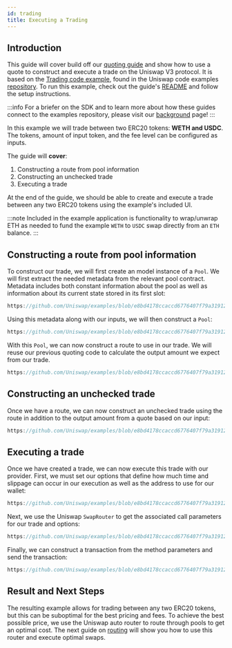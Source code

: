 ```yaml
---
id: trading
title: Executing a Trading
---   
```


## Introduction

This guide will cover build off our [quoting guide](./02-quoting.md) and show how to use a quote to construct and execute a trade on the Uniswap V3 protocol.
It is based on the [Trading code example](https://github.com/Uniswap/examples/tree/main/v3-sdk/trading), found in the Uniswap code examples [repository](https://github.com/Uniswap/examples).
To run this example, check out the guide's [README](https://github.com/Uniswap/examples/blob/main/v3-sdk/trading/README.md) and follow the setup instructions.

:::info
For a briefer on the SDK and to learn more about how these guides connect to the examples repository, please visit our [background](./01-background.md) page!
:::

In this example we will trade between two ERC20 tokens: **WETH and USDC**. The tokens, amount of input token, and the fee level can be configured as inputs.

The guide will **cover**:
1. Constructing a route from pool information
2. Constructing an unchecked trade
3. Executing a trade

At the end of the guide, we should be able to create and execute a trade between any two ERC20 tokens using the example's included UI.

:::note
Included in the example application is functionality to wrap/unwrap ETH as needed to fund the example `WETH` to `USDC` swap directly from an `ETH` balance.
:::

## Constructing a route from pool information

To construct our trade, we will first create an model instance of a `Pool`. We will first extract the needed metadata from the relevant pool contract. Metadata includes both constant information about the pool as well as information about its current state stored in its first slot:

```typescript reference title="Fetching pool metadata" referenceLinkText="View on Github" customStyling
https://github.com/Uniswap/examples/blob/e8bd4178ccaccd6776407f79a319128d4c31f90d/v3-sdk/trading/src/trading.ts#L152-L161
```

Using this metadata along with our inputs, we will then construct a `Pool`:

```js reference title="Constructing a Pool" referenceLinkText="View on Github" customStyling
https://github.com/Uniswap/examples/blob/e8bd4178ccaccd6776407f79a319128d4c31f90d/v3-sdk/trading/src/trading.ts#L42-L49
```

With this `Pool`, we can now construct a route to use in our trade. We will reuse our previous quoting code to calculate the output amount we expect from our trade.

```js reference title="Constructing a Pool" referenceLinkText="View on Github" customStyling
https://github.com/Uniswap/examples/blob/e8bd4178ccaccd6776407f79a319128d4c31f90d/v3-sdk/trading/src/trading.ts#L51-L55
```
## Constructing an unchecked trade

Once we have a route, we can now construct an unchecked trade using the route in addition to the output amount from a quote based on our input:

```js reference title="Creating a Trade" referenceLinkText="View on Github" customStyling
https://github.com/Uniswap/examples/blob/e8bd4178ccaccd6776407f79a319128d4c31f90d/v3-sdk/trading/src/trading.ts#L59-L73
```

## Executing a trade

Once we have created a trade, we can now execute this trade with our provider. First, we must set our options that define how much time and slippage can occur in our execution as well as the address to use for our wallet:

```js reference title="Constructing SwapOptions" referenceLinkText="View on Github" customStyling
https://github.com/Uniswap/examples/blob/e8bd4178ccaccd6776407f79a319128d4c31f90d/v3-sdk/trading/src/trading.ts#L86-L90
```

Next, we use the Uniswap `SwapRouter` to get the associated call parameters for our trade and options:

```js reference title="Getting call parameters" referenceLinkText="View on Github" customStyling
https://github.com/Uniswap/examples/blob/e8bd4178ccaccd6776407f79a319128d4c31f90d/v3-sdk/trading/src/trading.ts#L92
```

Finally, we can construct a transaction from the method parameters and send the transaction:

```js reference title="Sending a transaction" referenceLinkText="View on Github" customStyling
https://github.com/Uniswap/examples/blob/e8bd4178ccaccd6776407f79a319128d4c31f90d/v3-sdk/trading/src/trading.ts#L94-L101
```

## Result and Next Steps

The resulting example allows for trading between any two ERC20 tokens, but this can be suboptimal for the best pricing and fees. To achieve the best possible price, we use the Uniswap auto router to route through pools to get an optimal cost. The next guide on [routing](./04-routing.md) will show you how to use this router and execute optimal swaps.